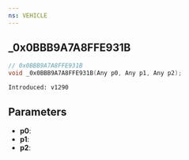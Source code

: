 ```yaml
---
ns: VEHICLE
---
```

## _0x0BBB9A7A8FFE931B

```c
// 0x0BBB9A7A8FFE931B
void _0x0BBB9A7A8FFE931B(Any p0, Any p1, Any p2);
```

```
Introduced: v1290
```

## Parameters
* **p0**:
* **p1**:
* **p2**:

